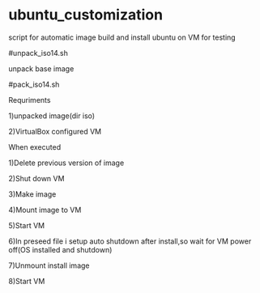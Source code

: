 # ubuntu_customization
script for automatic image build and install ubuntu on VM for testing

#unpack_iso14.sh

unpack base image

#pack_iso14.sh

Requriments

1)unpacked image(dir iso)

2)VirtualBox configured VM


When executed


1)Delete previous version of image

2)Shut down VM

3)Make image

4)Mount image to VM

5)Start VM

6)In preseed file i setup auto shutdown after install,so wait for VM power off(OS installed and shutdown)

7)Unmount install image

8)Start VM
